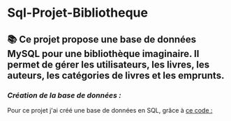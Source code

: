 # Sql-Projet-Bibliotheque
##  📚 Ce projet propose une base de données MySQL pour une bibliothèque imaginaire. Il permet de gérer les utilisateurs, les livres, les auteurs, les catégories de livres et les emprunts.

### *Création de la base de données :*
Pour ce projet j'ai créé une base de données en SQL, grâce à [ce code :](bibliotheque.sql)
